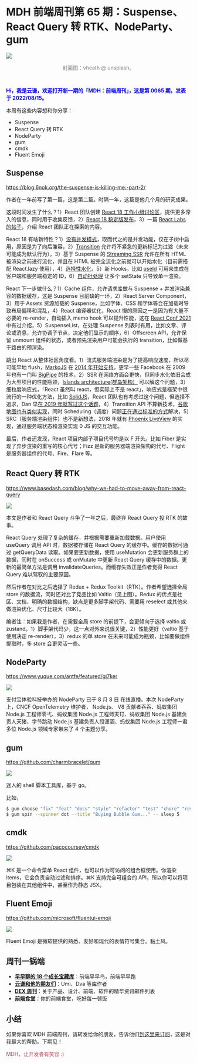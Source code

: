 # MDH 前端周刊第 65 期：Suspense、React Query 转 RTK、NodeParty、gum

<img src="https://tva1.sinaimg.cn/large/e6c9d24ely1h56okbmqymj21e60u0wgb.jpg" style="margin:0;padding:0;vertical-align:middle;" />

<p style="color:gray;text-align:center;margin-bottom:3em;">封面图：vheath @ unsplash。</p>

<p style="color:blue;font-weight:bold;">Hi，我是云谦，欢迎打开新一期的「MDH：前端周刊」，这是第 0065 期，发表于 2022/08/15。</p>

本周有这些内容想和你分享：

- Suspense
- React Query 转 RTK
- NodeParty
- gum
- cmdk
- Fluent Emoji

## Suspense
https://blog.6nok.org/the-suspense-is-killing-me:-part-2/

作者在一年前写了第一篇，这是第二篇。时隔一年，这篇是他几个月的研究成果。

这段时间发生了什么？1）React 团队创建 [React 18 工作小组讨论区](https://github.com/reactwg/react-18/discussions)，提供更多深入的信息，同时用于收集反馈，2）[React 18 稳定版发布](https://reactjs.org/blog/2022/03/29/react-v18.html)，3）一篇 [React Labs 的帖子](https://reactjs.org/blog/2022/06/15/react-labs-what-we-have-been-working-on-june-2022.html)，介绍 React 团队正在探索的内容。

React 18 有啥新特性？1）[没有并发模式](https://github.com/reactwg/react-18/discussions/64)，取而代之的是并发功能，仅在子树中启用，原因是为了向后兼容，2）[Transition](https://github.com/reactwg/react-18/discussions/41) 允许将不紧急的更新标记为过渡（未来可能成为默认行为），3）基于 Suspense 的 [Streaming SSR](https://github.com/reactwg/react-18/discussions/37) 允许在所有 HTML 被渲染之前进行流化，并且在 HTML 被完全流化之前就可以开始水化（目前需搭配 React.lazy 使用），4）[选择性水化](https://github.com/reactwg/react-18/discussions/130)，5）新 Hooks，比如 [useId](https://github.com/reactwg/react-18/discussions/111) 可用来生成在客户端和服务端稳定的 ID，6）[自动批处理](https://github.com/reactwg/react-18/discussions/21) 让多个 setState 只导致单一渲染。

React 下一步做什么？1）Cache 组件，允许请求库做与 Suspense + 并发渲染兼容的数据缓存，这是 Suspense 目前缺的一环，2）React Server Component，3）用于 Assets 资源加载的 Suspense，比如字体、CSS 和字体等会在加载时导致布局偏移和混乱，4）React 编译器优化，React 慢的原因之一是因为有大量不必要的 re-render，自动插入 memo hook 可以提升性能，这在 [React Conf 2021](https://www.youtube.com/watch?v=lGEMwh32soc) 中有过介绍，5）SuspenseList，在处理 Suspense 列表时有用，比如文章、评论或消息，允许协调子节点，决定他们显示的顺序，6）Offscreen API，允许保留 unmount 组件的状态，或者预先渲染用户可能会执行的 transition，比如做基于路由的预渲染。

跳出 React 从整体社区角度看。1）流式服务端渲染是为了提高响应速度，所以尽可能早地 flush，[MarkoJS](https://markojs.com/) 在 [2014 年开始支持](https://tech.ebayinc.com/engineering/async-fragments-rediscovering-progressive-html-rendering-with-marko/)，更早一些 Facebook 在 2009 年也有一门叫 [BigPipe](https://www.facebook.com/notes/10158791368532200/) 的技术，2）SSR 在网络方面会更快，但同步水化依旧会成为大型项目的性能瓶颈，[Islands architecture(群岛架构）](https://jasonformat.com/islands-architecture/) 可以解这个问题，3）细粒度响应式，「React 虽然叫 react，但实际上不是 react」，响应式是框架中很流行的一种优化方法，比如 [SolidJS](https://www.solidjs.com/)，React 团队也有考虑过这个问题，但选择不追求，Dan 早[在 2019 年就写过这个话题](https://overreacted.io/react-as-a-ui-runtime/#raw-models)，4）Transition API 不算新技术，[谷歌地图也有类似实现](https://github.com/WICG/scheduling-apis/blob/c0d033ce2352fa78dfc061242ebb04dc33223ab5/misc/userspace-schedulers.md#case-study-1-maps-job-scheduler)，同时 Scheduling（调度）问题[正在通过标准的方式](https://github.com/WICG/scheduling-apis)解决，5）SRC（服务端渲染组件）也不是新想法，2018 年就有 [Phoenix LiveView](https://github.com/phoenixframework/phoenix_live_view) 的实现，通过服务端状态和渲染实现 0 JS 的交互功能。

最后，作者还发现，React 项目内部子项目代号均是以 F 开头。比如 Fiber 是实现了异步渲染的重写的核心代号；Fizz 是新的服务器端渲染架构的代号、Flight 是服务器组件的代号、Fire、Flare 等。

## React Query 转 RTK
https://www.basedash.com/blog/why-we-had-to-move-away-from-react-query

![](https://tva1.sinaimg.cn/large/e6c9d24ely1h559hji89uj20xc0pjgov.jpg)

本文是作者和 React Query 斗争了一年之后，最终弃 React Query 投 RTK 的故事。

React Query 处理了复杂的缓存，并根据需要重新加载数据。用户使用 useQuery 调用 API 时，数据被存储在 React Query 的缓存中。缓存的数据可通过 getQueryData 读取。如果要更新数据，使用 useMutation 会更新服务群上的数据，同时在 onSuccess 或 onMutate 中更新 React Query 缓存中的数据。更新的最简单方法是调用 invalidateQueries。而缓存失效正是作者觉得 React Query 难以驾驭的主要原因。

然后作者在对比之后选择了 Redux + Redux Toolkit（RTK）。作者希望选择全局 store 的数据流，同时还对比了竞品比如 Valtio（见上图）。Redux 的优点是社区、文档、明确的数据结构，缺点是更多脚手架代码、需要用 reselect 或其他来做渲染优化、尺寸比较大（18K）。

编者注：如果我是作者，在需要全局 store 的前提下，会更倾向于选择 valtio 或 zustand。1）脚手架代码少，这一点对外来说很关键，2）性能更好（valtio 基于使用决定 re-render），3）redux 的单 store 在未来可能成为瓶颈，比如要做组件提取时，多 store 会更灵活一些。

## NodeParty
https://www.yuque.com/antfe/featured/gi7ker

![](https://tva1.sinaimg.cn/large/e6c9d24ely1h5527w92u4j210l0kk75m.jpg)

支付宝体验科技举办的 NodeParty 已于 8 月 8 日 在线直播。本次 NodeParty 上，CNCF OpenTelemetry 维护者， Node.js、 V8 贡献者吞吞、蚂蚁集团 Node.js 工程师零弌、蚂蚁集团 Node.js 工程师天玎、蚂蚁集团 Node.js 基建负责人天猪、字节跳动 Node.js 基建负责人段潇涵、蚂蚁集团 Node.js 工程师一君多位 Node.js 领域专家带来了 4 个主题分享。

## gum
https://github.com/charmbracelet/gum

![](https://tva1.sinaimg.cn/large/e6c9d24egy1h4zekkoevxg20xc0go78z.gif)

迷人的 shell 脚本工具库，基于 go。

比如，

```bash
$ gum choose "fix" "feat" "docs" "style" "refactor" "test" "chore" "revert"
$ gum spin --spinner dot --title "Buying Bubble Gum..." -- sleep 5
```

## cmdk
https://github.com/pacocoursey/cmdk

![](https://tva1.sinaimg.cn/large/e6c9d24ely1h4zqlo4el3j20xc0hidgr.jpg)

⌘K 是一个命令菜单 React 组件，也可以作为可访问的组合框使用。你渲染 items，它会负责自动过滤和排序。⌘K 支持完全可组合的 API，所以你可以将项目包装在其他组件中，甚至作为静态 JSX。

## Fluent Emoji
https://github.com/microsoft/fluentui-emoji

![](https://tva1.sinaimg.cn/large/e6c9d24ely1h552x8pvk0j21d10m8tdd.jpg)

Fluent Emoji 是微软提供的熟悉、友好和现代的表情符号集合。黏土风。



## 周刊一锅端

- [**早早聊的 18 个成长宝藏库**](https://mp.weixin.qq.com/s/3yLbUwqzSy2gFHXkO0PICg)：前端早早鸟，前端早早跑
- [**云谦和他的朋友们**](https://mp.weixin.qq.com/s/NGux3r0P1JJH_z4-vfeksQ)：Umi、Dva 等库作者
- [**DEX 周刊**](https://newsletter.dex.group/)：关于产品、设计、前端、软件的精华资讯邮件列表
- [**前端食堂**](https://mp.weixin.qq.com/s/86Cz3KUWqutu9J0V4tyabQ)：你的前端食堂，吃好每一顿饭

## 小结

如果你喜欢 MDH 前端周刊，请转发给你的朋友，告诉他们[到这里来订阅](https://mp.weixin.qq.com/s?__biz=MjM5NDgyODI4MQ%3D%3D&mid=2247484802&idx=1&sn=caa84339125510680d435a40280a6600)，这是对我最大的帮助。下期见！

<p style="color:#b5495b;">MDH，让开发者有笑容 :)</p>
